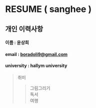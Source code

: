 # RESUME ( sanghee )

## 개인 이력사항 
#### 이름 : 윤상희
#### email : boradoli9@gmail.com
#### university : hallym university

> 취미
>> 그림그리기  
>> 독서  
>> 여행   

